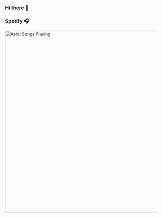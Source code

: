 ### Hi there 👋

<!--
**ashutoshkailkhura/ashutoshkailkhura** is a ✨ _special_ ✨ repository because its `README.md` (this file) appears on your GitHub profile.

Here are some ideas to get you started:

- 🔭 I’m currently working on ...
- 🌱 I’m currently learning ...
- 👯 I’m looking to collaborate on ...
- 🤔 I’m looking for help with ...
- 💬 Ask me about ...
- 📫 How to reach me: ...
- 😄 Pronouns: ...
- ⚡ Fun fact: ...
-->

### Spotify 🎧
[<img src="https://spotify-now-playing-beta.vercel.app/api/spotify" alt="Ashu Songs Playing" width="600" />](https://open.spotify.com/user/czmnkla0edw53kerkv9w4aq8b)

